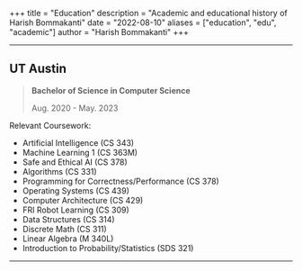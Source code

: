 +++
title = "Education"
description = "Academic and educational history of Harish Bommakanti"
date = "2022-08-10"
aliases = ["education", "edu", "academic"]
author = "Harish Bommakanti"
+++

---

## UT Austin

> **Bachelor of Science in Computer Science**
> 
> Aug. 2020 - May. 2023

Relevant Coursework:
  * Artificial Intelligence (CS 343)
  * Machine Learning 1 (CS 363M)
  * Safe and Ethical AI (CS 378)
  * Algorithms (CS 331)
  * Programming for Correctness/Performance (CS 378)
  * Operating Systems (CS 439)
  * Computer Architecture (CS 429)
  * FRI Robot Learning (CS 309)
  * Data Structures (CS 314)
  * Discrete Math (CS 311)
  * Linear Algebra (M 340L)
  * Introduction to Probability/Statistics (SDS 321)
---
